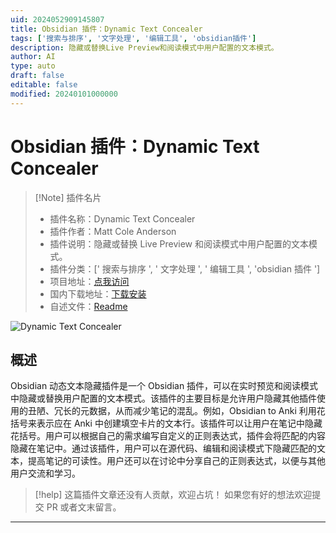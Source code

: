 ```yaml
---
uid: 2024052909145807
title: Obsidian 插件：Dynamic Text Concealer
tags: ['搜索与排序', '文字处理', '编辑工具', 'obsidian插件']
description: 隐藏或替换Live Preview和阅读模式中用户配置的文本模式。
author: AI
type: auto
draft: false
editable: false
modified: 20240101000000
---
```


# Obsidian 插件：Dynamic Text Concealer

> [!Note] 插件名片
> - 插件名称：Dynamic Text Concealer
> - 插件作者：Matt Cole Anderson
> - 插件说明：隐藏或替换 Live Preview 和阅读模式中用户配置的文本模式。
> - 插件分类：[' 搜索与排序 ', ' 文字处理 ', ' 编辑工具 ', 'obsidian 插件 ']
> - 项目地址：[点我访问](https://github.com/mattcoleanderson/obsidian-dynamic-text-concealer)
> - 国内下载地址：[下载安装](https://pkmer.cn/products/plugin/pluginMarket/?dynamic-text-concealer)
> - 自述文件：[Readme](https://ghproxy.net/https://raw.githubusercontent.com/mattcoleanderson/obsidian-dynamic-text-concealer/main/README.md)

![Dynamic Text Concealer](https://cdn.pkmer.cn/covers/dynamic-text-concealer.gif!pkmer)

## 概述

Obsidian 动态文本隐藏插件是一个 Obsidian 插件，可以在实时预览和阅读模式中隐藏或替换用户配置的文本模式。该插件的主要目标是允许用户隐藏其他插件使用的丑陋、冗长的元数据，从而减少笔记的混乱。例如，Obsidian to Anki 利用花括号来表示应在 Anki 中创建填空卡片的文本行。该插件可以让用户在笔记中隐藏花括号。用户可以根据自己的需求编写自定义的正则表达式，插件会将匹配的内容隐藏在笔记中。通过该插件，用户可以在源代码、编辑和阅读模式下隐藏匹配的文本，提高笔记的可读性。用户还可以在讨论中分享自己的正则表达式，以便与其他用户交流和学习。

> [!help]
> 这篇插件文章还没有人贡献，欢迎占坑！
> 如果您有好的想法欢迎提交 PR 或者文末留言。

---



